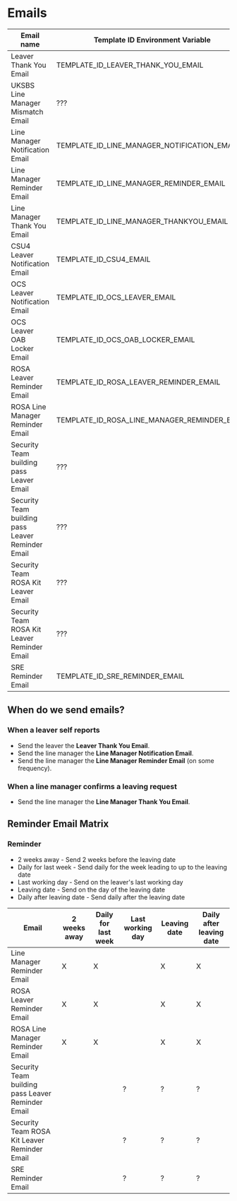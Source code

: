 
# Emails

| Email name | Template ID Environment Variable | Context/Notes |
| ----- | ----- | ----- |
| Leaver Thank You Email | TEMPLATE_ID_LEAVER_THANK_YOU_EMAIL |  |
| UKSBS Line Manager Mismatch Email | ??? |  |
| Line Manager Notification Email | TEMPLATE_ID_LINE_MANAGER_NOTIFICATION_EMAIL |  |
| Line Manager Reminder Email | TEMPLATE_ID_LINE_MANAGER_REMINDER_EMAIL |  |
| Line Manager Thank You Email | TEMPLATE_ID_LINE_MANAGER_THANKYOU_EMAIL |  |
| CSU4 Leaver Notification Email | TEMPLATE_ID_CSU4_EMAIL |  |
| OCS Leaver Notification Email | TEMPLATE_ID_OCS_LEAVER_EMAIL |  |
| OCS Leaver OAB Locker Email | TEMPLATE_ID_OCS_OAB_LOCKER_EMAIL |  |
| ROSA Leaver Reminder Email | TEMPLATE_ID_ROSA_LEAVER_REMINDER_EMAIL |  |
| ROSA Line Manager Reminder Email | TEMPLATE_ID_ROSA_LINE_MANAGER_REMINDER_EMAIL |  |
| Security Team building pass Leaver Email | ??? |  |
| Security Team building pass Leaver Reminder Email | ??? |  |
| Security Team ROSA Kit Leaver Email | ??? |  |
| Security Team ROSA Kit Leaver Reminder Email | ??? |  |
| SRE Reminder Email | TEMPLATE_ID_SRE_REMINDER_EMAIL |  |

## When do we send emails?

### When a leaver self reports
- Send the leaver the **Leaver Thank You Email**.
- Send the line manager the **Line Manager Notification Email**.
- Send the line manager the **Line Manager Reminder Email** (on some frequency).

### When a line manager confirms a leaving request
- Send the line manager the **Line Manager Thank You Email**.

## Reminder Email Matrix
### Reminder 
- 2 weeks away - Send 2 weeks before the leaving date
- Daily for last week - Send daily for the week leading to up to the leaving date
- Last working day - Send on the leaver's last working day
- Leaving date - Send on the day of the leaving date
- Daily after leaving date - Send daily after the leaving date

| Email | 2 weeks away | Daily for last week | Last working day | Leaving date | Daily after leaving date |
| ----- | ----- | ----- | ----- | ----- | ----- |
| Line Manager Reminder Email | X | X |  | X | X |
| ROSA Leaver Reminder Email | X | X |  | X | X |
| ROSA Line Manager Reminder Email | X | X |  | X | X |
| Security Team building pass Leaver Reminder Email |  |  | ? | ? | ? |
| Security Team ROSA Kit Leaver Reminder Email |  |  | ? | ? | ? |
| SRE Reminder Email |  |  | ? | ? | ? |
